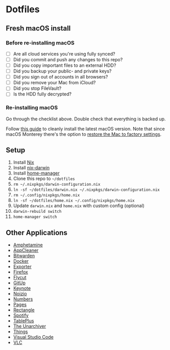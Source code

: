 # Dotfiles

## Fresh macOS install

### Before re-installing macOS

- [ ] Are all cloud services you're using fully synced?
- [ ] Did you commit and push any changes to this repo?
- [ ] Did you copy important files to an external HDD?
- [ ] Did you backup your public- and private keys?
- [ ] Did you sign out of accounts in all browsers?
- [ ] Did you remove your Mac from iCloud?
- [ ] Did you stop FileVault?
- [ ] Is the HDD fully decrypted?

### Re-installing macOS

Go through the checklist above. Double check that everything is backed up.

Follow [this guide](https://www.imore.com/how-do-clean-install-macos) to cleanly install the latest macOS version. Note that since macOS Monterey there's the option to [restore the Mac to factory settings](https://support.apple.com/en-us/HT212749).

## Setup

1. Install [Nix](https://nixos.org/guides/install-nix.html)
2. Install [nix-darwin](https://github.com/LnL7/nix-darwin)
3. Install [home-manager](https://github.com/nix-community/home-manager)
4. Clone this repo to `~/dotfiles`
5. `rm ~/.nixpkgs/darwin-configuration.nix`
6. `ln -sf ~/dotfiles/darwin.nix ~/.nixpkgs/darwin-configuration.nix`
7. `rm ~/.config/nixpkgs/home.nix`
8. `ln -sf ~/dotfiles/home.nix ~/.config/nixpkgs/home.nix`
9. Update `darwin.nix` and `home.nix` with custom config (optional)
10. `darwin-rebuild switch`
11. `home-manager switch`

## Other Applications

- [Amphetamine](https://apps.apple.com/app/amphetamine/id937984704)
- [AppCleaner](https://freemacsoft.net/appcleaner)
- [Bitwarden](https://bitwarden.com)
- [Docker](https://docker.com)
- [Exporter](https://apps.apple.com/de/app/exporter/id1099120373)
- [Firefox](https://mozilla.org/firefox)
- [Flycut](https://apps.apple.com/app/flycut-clipboard-manager/id442160987)
- [GitUp](https://gitup.co)
- [Keynote](https://apple.com/keynote)
- [Noizio](https://noiz.io)
- [Numbers](https://apple.com/numbers)
- [Pages](https://apple.com/pages)
- [Rectangle](https://rectangleapp.com)
- [Spotify](https://spotify.com)
- [TablePlus](https://tableplus.com)
- [The Unarchiver](https://theunarchiver.com)
- [Things](https://culturedcode.com/things)
- [Visual Studio Code](https://code.visualstudio.com)
- [VLC](https://videolan.org/vlc)
